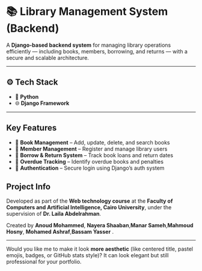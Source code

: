 # 📚 Library Management System (Backend)

A **Django-based backend system** for managing library operations efficiently — including books, members, borrowing, and returns — with a secure and scalable architecture.

---

## ⚙️ Tech Stack

* 🐍 **Python**
* 🌐 **Django Framework**

---

## Key Features

* 📖 **Book Management** – Add, update, delete, and search books
* 👤 **Member Management** – Register and manage library users
* 📅 **Borrow & Return System** – Track book loans and return dates
* 🧾 **Overdue Tracking** – Identify overdue books and penalties
* 🔐 **Authentication** – Secure login using Django’s auth system 


## Project Info

Developed as part of the **Web technology course** at the
**Faculty of Computers and Artificial Intelligence, Cairo University**,
under the supervision of **Dr. Laila Abdelrahman**.

 Created by **Anoud Mohammed**, **Nayera Shaaban**,**Manar Sameh**,**Mahmoud Hosny**, **Mohamed Ashraf**,**Bassam Yasser** .

---

Would you like me to make it look **more aesthetic** (like centered title, pastel emojis, badges, or GitHub stats style)? It can look elegant but still professional for your portfolio.
